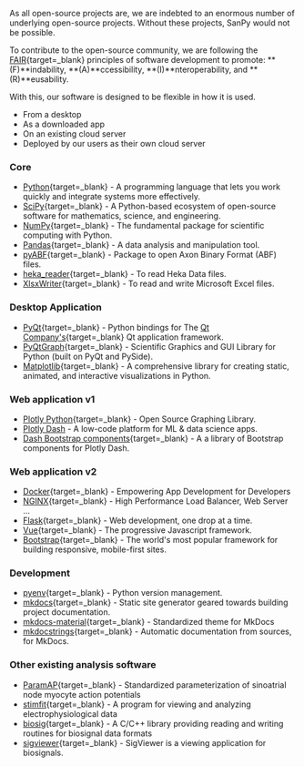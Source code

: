 
As all open-source projects are, we are indebted to an enormous number of underlying open-source projects. Without these projects, SanPy would not be possible.

To contribute to the open-source community, we are following the [FAIR][fair]{target=_blank} principles of software development to promote: **(F)**indability, **(A)**ccessibility, **(I)**nteroperability, and **(R)**eusability.

[fair]: https://en.wikipedia.org/wiki/FAIR_data

With this, our software is designed to be flexible in how it is used.

- From a desktop
- As a downloaded app
- On an existing cloud server
- Deployed by our users as their own cloud server

### Core

 - [Python][Python]{target=_blank} - A programming language that lets you work quickly and integrate systems more effectively.
 - [SciPy][SciPy]{target=_blank} - A Python-based ecosystem of open-source software for mathematics, science, and engineering.
 - [NumPy][NumPy]{target=_blank} - The fundamental package for scientific computing with Python.
 - [Pandas][Pandas]{target=_blank} - A data analysis and manipulation tool.
 - [pyABF][pyABF]{target=_blank} - Package to open Axon Binary Format (ABF) files.
 - [heka_reader][heka_reader]{target=_blank} - To read Heka Data files.
 - [XlsxWriter][XlsxWriter]{target=_blank} - To read and write Microsoft Excel files.

### Desktop Application

 - [PyQt][PyQt]{target=_blank} - Python bindings for The [Qt Company's][Qt]{target=_blank} Qt application framework.
 - [PyQtGraph][pyqtgraph]{target=_blank} - Scientific Graphics and GUI Library for Python (built on PyQt and PySide).
 - [Matplotlib][Matplotlib]{target=_blank} - A comprehensive library for creating static, animated, and interactive visualizations in Python.

### Web application v1

 - [Plotly Python][Plotly]{target=_blank} - Open Source Graphing Library.
 - [Plotly Dash][Dash] - A low-code platform for ML & data science apps.
 - [Dash Bootstrap components][Dash Bootstrap components]{target=_blank} - A a library of Bootstrap components for Plotly Dash.

### Web application v2

 - [Docker][docker]{target=_blank} - Empowering App Development for Developers
 - [NGINX][nginx]{target=_blank} - High Performance Load Balancer, Web Server ...
 - [Flask][flask]{target=_blank} - Web development, one drop at a time.
 - [Vue][vue]{target=_blank} - The progressive Javascript framework.
 - [Bootstrap][bootstrap]{target=_blank} - The world's most popular framework for building responsive, mobile-first sites.

[docker]: https://www.docker.com/
[nginx]: https://www.nginx.com/
[flask]: https://flask.palletsprojects.com/en/2.0.x/
[vue]: https://vuejs.org/
[bootstrap]: https://bootstrap-vue.org/

[Python]: https://www.python.org/
[SciPy]: https://www.scipy.org/
[Pandas]: https://pandas.pydata.org/
[NumPy]: https://www.numpy.org/
[pyABF]: https://github.com/swharden/pyABF
[heka_reader]: https://github.com/campagnola/heka_reader
[TkInter]: https://docs.python.org/3/library/tkinter.html
[PyQt]: https://riverbankcomputing.com/software/pyqt/intro
[Qt]: https://www.qt.io/
[pyqtgraph]: http://www.pyqtgraph.org/
[XlsxWriter]: https://xlsxwriter.readthedocs.io/
[Matplotlib]: https://matplotlib.org/
[Plotly]: https://plot.ly/python/
[Dash]: https://plot.ly/products/dash/
[Dash Bootstrap components]: https://dash-bootstrap-components.opensource.faculty.ai/

### Development

 - [pyenv][pyenv]{target=_blank} - Python version management.
 - [mkdocs][mkdocs]{target=_blank} - Static site generator geared towards building project documentation.
 - [mkdocs-material]{target=_blank} - Standardized theme for MkDocs
 - [mkdocstrings][mkdocstrings]{target=_blank} - Automatic documentation from sources, for MkDocs.

[pyenv]: https://github.com/pyenv/pyenv
[mkdocs]: https://www.mkdocs.org/
[mkdocs-material]: https://squidfunk.github.io/mkdocs-material/
[mkdocstrings]: https://mkdocstrings.github.io/

### Other existing analysis software

 - [ParamAP][ParamAP]{target=_blank} - Standardized parameterization of sinoatrial node myocyte action potentials
 - [stimfit][stimfit]{target=_blank} - A program for viewing and analyzing electrophysiological data
 - [biosig][biosig]{target=_blank} - A C/C++ library providing reading and writing routines for biosignal data formats
 - [sigviewer][sigviewer]{target=_blank} - SigViewer is a viewing application for biosignals.

[ParamAP]: https://github.com/christianrickert/ParamAP
[stimfit]: https://github.com/neurodroid/stimfit
[biosig]: http://biosig.sourceforge.net/projects.html
[sigviewer]: https://github.com/cbrnr/sigviewer
